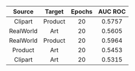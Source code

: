 
| **Source** | **Target** | **Epochs** | **AUC ROC** |
| :--------: | :--------: | :--------: | :---------: |
|  Clipart   |  Product   |     20     |   0.5757    |
| RealWorld  |    Art     |     20     |   0.5605    |
| RealWorld  |  Product   |     20     |   0.5964    |
|  Product   |    Art     |     20     |   0.5453    |
|  Clipart   |    Art     |     20     |   0.5315    |
